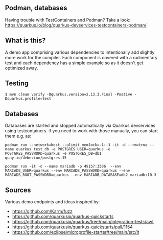 ## Podman, databases

Having trouble with TestContainers and Podman? Take a look: https://quarkus.io/blog/quarkus-devservices-testcontainers-podman/

## What is this?

A demo app comprising various dependencies to intentionally
add slightly more work for the compiler. Each component is
covered with a rudimentary test and each dependency has a simple example so as it doesn't get optimized away.

## Testing

```
$ mvn clean verify -Dquarkus.version=2.13.3.Final -Pnative -Dquarkus.profile=test

```

## Databases

Databases are started and stopped automatically via Quarkus devservices using testcontainers. If you need to work with those manually, you can start them e.g. as:

```
podman run --network=host --ulimit memlock=-1:-1 -it -d --rm=true --name quarkus_test_db -e POSTGRES_USER=quarkus -e POSTGRES_PASSWORD=quarkus -e POSTGRES_DB=db1 quay.io/debezium/postgres:15

podman run -it -d --name mariadb -p 49157:3306  --env MARIADB_USER=quarkus --env MARIADB_PASSWORD=quarkus --env MARIADB_ROOT_PASSWORD=quarkus --env MARIADB_DATABASE=db2 mariadb:10.3
```

## Sources

Various demo endpoints and ideas inspired by:

 * https://github.com/Karm/fuzz
 * https://github.com/quarkusio/quarkus-quickstarts
 * https://github.com/quarkusio/quarkus/tree/main/integration-tests/awt
 * https://github.com/quarkusio/quarkus-quickstarts/pull/1154
 * https://github.com/eclipse/microprofile-starter/tree/main/src/it

